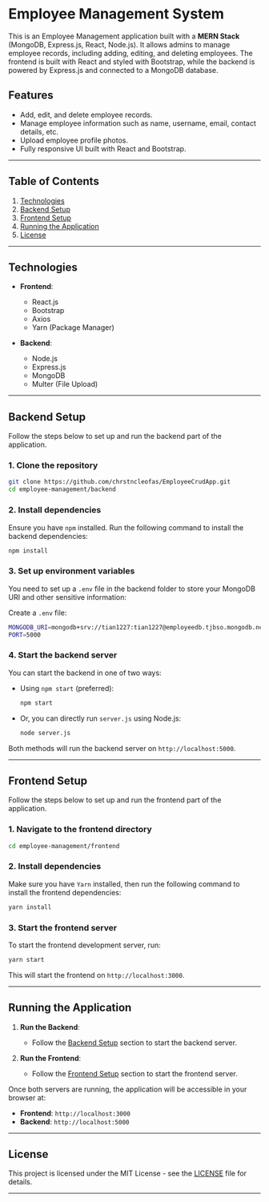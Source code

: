 
# Employee Management System

This is an Employee Management application built with a **MERN Stack** (MongoDB, Express.js, React, Node.js). It allows admins to manage employee records, including adding, editing, and deleting employees. The frontend is built with React and styled with Bootstrap, while the backend is powered by Express.js and connected to a MongoDB database.

## Features
- Add, edit, and delete employee records.
- Manage employee information such as name, username, email, contact details, etc.
- Upload employee profile photos.
- Fully responsive UI built with React and Bootstrap.

---

## Table of Contents
1. [Technologies](#technologies)
2. [Backend Setup](#backend-setup)
3. [Frontend Setup](#frontend-setup)
4. [Running the Application](#running-the-application)
5. [License](#license)

---

## Technologies

- **Frontend**:
  - React.js
  - Bootstrap
  - Axios
  - Yarn (Package Manager)

- **Backend**:
  - Node.js
  - Express.js
  - MongoDB
  - Multer (File Upload)

---

## Backend Setup

Follow the steps below to set up and run the backend part of the application.

### 1. Clone the repository
```bash
git clone https://github.com/chrstncleofas/EmployeeCrudApp.git
cd employee-management/backend
```

### 2. Install dependencies
Ensure you have `npm` installed. Run the following command to install the backend dependencies:
```bash
npm install
```

### 3. Set up environment variables
You need to set up a `.env` file in the backend folder to store your MongoDB URI and other sensitive information:

Create a `.env` file:
```bash
MONGODB_URI=mongodb+srv://tian1227:tian1227@employeedb.tjbso.mongodb.net/?retryWrites=true&w=majority&appName=employeedb
PORT=5000
```

### 4. Start the backend server
You can start the backend in one of two ways:

- Using `npm start` (preferred):
  ```bash
  npm start
  ```

- Or, you can directly run `server.js` using Node.js:
  ```bash
  node server.js
  ```

Both methods will run the backend server on `http://localhost:5000`.

---

## Frontend Setup

Follow the steps below to set up and run the frontend part of the application.

### 1. Navigate to the frontend directory
```bash
cd employee-management/frontend
```

### 2. Install dependencies
Make sure you have `Yarn` installed, then run the following command to install the frontend dependencies:
```bash
yarn install
```

### 3. Start the frontend server
To start the frontend development server, run:
```bash
yarn start
```

This will start the frontend on `http://localhost:3000`.

---

## Running the Application

1. **Run the Backend**:
   - Follow the [Backend Setup](#backend-setup) section to start the backend server.

2. **Run the Frontend**:
   - Follow the [Frontend Setup](#frontend-setup) section to start the frontend server.

Once both servers are running, the application will be accessible in your browser at:
- **Frontend**: `http://localhost:3000`
- **Backend**: `http://localhost:5000`

---

## License

This project is licensed under the MIT License - see the [LICENSE](LICENSE) file for details.

---

